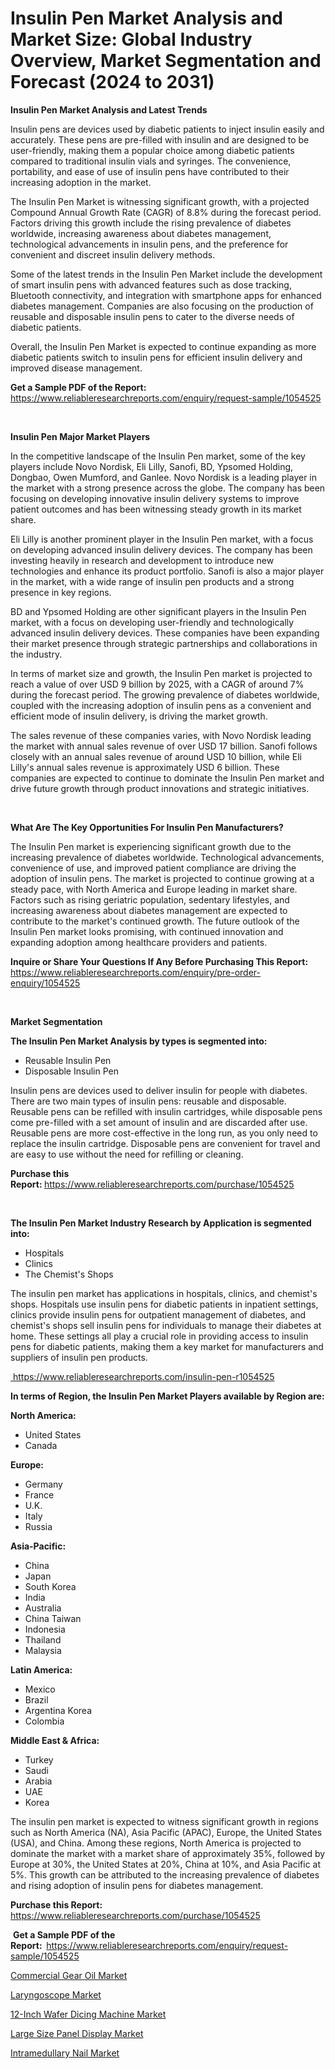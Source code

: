<p><h1>Insulin Pen Market Analysis and Market Size: Global Industry Overview, Market Segmentation and Forecast (2024 to 2031)</h1></p><p><strong>Insulin Pen Market Analysis and Latest Trends</strong></p>
<p><p>Insulin pens are devices used by diabetic patients to inject insulin easily and accurately. These pens are pre-filled with insulin and are designed to be user-friendly, making them a popular choice among diabetic patients compared to traditional insulin vials and syringes. The convenience, portability, and ease of use of insulin pens have contributed to their increasing adoption in the market.</p><p>The Insulin Pen Market is witnessing significant growth, with a projected Compound Annual Growth Rate (CAGR) of 8.8% during the forecast period. Factors driving this growth include the rising prevalence of diabetes worldwide, increasing awareness about diabetes management, technological advancements in insulin pens, and the preference for convenient and discreet insulin delivery methods.</p><p>Some of the latest trends in the Insulin Pen Market include the development of smart insulin pens with advanced features such as dose tracking, Bluetooth connectivity, and integration with smartphone apps for enhanced diabetes management. Companies are also focusing on the production of reusable and disposable insulin pens to cater to the diverse needs of diabetic patients.</p><p>Overall, the Insulin Pen Market is expected to continue expanding as more diabetic patients switch to insulin pens for efficient insulin delivery and improved disease management.</p></p>
<p><strong>Get a Sample PDF of the Report:&nbsp;</strong> <a href="https://www.reliableresearchreports.com/enquiry/request-sample/1054525">https://www.reliableresearchreports.com/enquiry/request-sample/1054525</a></p>
<p>&nbsp;</p>
<p><strong>Insulin Pen Major Market Players</strong></p>
<p><p>In the competitive landscape of the Insulin Pen market, some of the key players include Novo Nordisk, Eli Lilly, Sanofi, BD, Ypsomed Holding, Dongbao, Owen Mumford, and Ganlee. Novo Nordisk is a leading player in the market with a strong presence across the globe. The company has been focusing on developing innovative insulin delivery systems to improve patient outcomes and has been witnessing steady growth in its market share.</p><p>Eli Lilly is another prominent player in the Insulin Pen market, with a focus on developing advanced insulin delivery devices. The company has been investing heavily in research and development to introduce new technologies and enhance its product portfolio. Sanofi is also a major player in the market, with a wide range of insulin pen products and a strong presence in key regions.</p><p>BD and Ypsomed Holding are other significant players in the Insulin Pen market, with a focus on developing user-friendly and technologically advanced insulin delivery devices. These companies have been expanding their market presence through strategic partnerships and collaborations in the industry.</p><p>In terms of market size and growth, the Insulin Pen market is projected to reach a value of over USD 9 billion by 2025, with a CAGR of around 7% during the forecast period. The growing prevalence of diabetes worldwide, coupled with the increasing adoption of insulin pens as a convenient and efficient mode of insulin delivery, is driving the market growth.</p><p>The sales revenue of these companies varies, with Novo Nordisk leading the market with annual sales revenue of over USD 17 billion. Sanofi follows closely with an annual sales revenue of around USD 10 billion, while Eli Lilly's annual sales revenue is approximately USD 6 billion. These companies are expected to continue to dominate the Insulin Pen market and drive future growth through product innovations and strategic initiatives.</p></p>
<p>&nbsp;</p>
<p><strong>What Are The Key Opportunities For Insulin Pen Manufacturers?</strong></p>
<p><p>The Insulin Pen market is experiencing significant growth due to the increasing prevalence of diabetes worldwide. Technological advancements, convenience of use, and improved patient compliance are driving the adoption of insulin pens. The market is projected to continue growing at a steady pace, with North America and Europe leading in market share. Factors such as rising geriatric population, sedentary lifestyles, and increasing awareness about diabetes management are expected to contribute to the market's continued growth. The future outlook of the Insulin Pen market looks promising, with continued innovation and expanding adoption among healthcare providers and patients.</p></p>
<p><strong>Inquire or Share Your Questions If Any Before Purchasing This Report:</strong> <a href="https://www.reliableresearchreports.com/enquiry/pre-order-enquiry/1054525">https://www.reliableresearchreports.com/enquiry/pre-order-enquiry/1054525</a></p>
<p>&nbsp;</p>
<p><strong>Market Segmentation</strong></p>
<p><strong>The Insulin Pen Market Analysis by types is segmented into:</strong></p>
<p><ul><li>Reusable Insulin Pen</li><li>Disposable Insulin Pen</li></ul></p>
<p><p>Insulin pens are devices used to deliver insulin for people with diabetes. There are two main types of insulin pens: reusable and disposable. Reusable pens can be refilled with insulin cartridges, while disposable pens come pre-filled with a set amount of insulin and are discarded after use. Reusable pens are more cost-effective in the long run, as you only need to replace the insulin cartridge. Disposable pens are convenient for travel and are easy to use without the need for refilling or cleaning.</p></p>
<p><strong>Purchase this Report:&nbsp;</strong><a href="https://www.reliableresearchreports.com/purchase/1054525">https://www.reliableresearchreports.com/purchase/1054525</a></p>
<p>&nbsp;</p>
<p><strong>The Insulin Pen Market Industry Research by Application is segmented into:</strong></p>
<p><ul><li>Hospitals</li><li>Clinics</li><li>The Chemist's Shops</li></ul></p>
<p><p>The insulin pen market has applications in hospitals, clinics, and chemist's shops. Hospitals use insulin pens for diabetic patients in inpatient settings, clinics provide insulin pens for outpatient management of diabetes, and chemist's shops sell insulin pens for individuals to manage their diabetes at home. These settings all play a crucial role in providing access to insulin pens for diabetic patients, making them a key market for manufacturers and suppliers of insulin pen products.</p></p>
<p><a href="https://www.reliableresearchreports.com/insulin-pen-r1054525">&nbsp;https://www.reliableresearchreports.com/insulin-pen-r1054525</a></p>
<p><strong>In terms of Region, the Insulin Pen Market Players available by Region are:</strong></p>
<p>
    <p> <strong> North America: </strong>
        <ul>
            <li>United States</li>
            <li>Canada</li>
        </ul>
        </p> 
    <p> <strong> Europe: </strong>
        <ul>
            <li>Germany</li>
            <li>France</li>
            <li>U.K.</li>
            <li>Italy</li>
            <li>Russia</li>
        </ul>
        </p> 
    <p> <strong> Asia-Pacific: </strong>
        <ul>
            <li>China</li>
            <li>Japan</li>
            <li>South Korea</li>
            <li>India</li>
            <li>Australia</li>
            <li>China Taiwan</li>
            <li>Indonesia</li>
            <li>Thailand</li>
            <li>Malaysia</li>
        </ul>
        </p> 
    <p> <strong> Latin America: </strong>
        <ul>
            <li>Mexico</li>
            <li>Brazil</li>
            <li>Argentina Korea</li>
            <li>Colombia</li>
        </ul>
        </p> 
    <p> <strong> Middle East & Africa: </strong>
        <ul>
            <li>Turkey</li>
            <li>Saudi</li>
            <li>Arabia</li>
            <li>UAE</li>
            <li>Korea</li>
        </ul>
    </p>
    </p>
<p><p>The insulin pen market is expected to witness significant growth in regions such as North America (NA), Asia Pacific (APAC), Europe, the United States (USA), and China. Among these regions, North America is projected to dominate the market with a market share of approximately 35%, followed by Europe at 30%, the United States at 20%, China at 10%, and Asia Pacific at 5%. This growth can be attributed to the increasing prevalence of diabetes and rising adoption of insulin pens for diabetes management.</p></p>
<p><strong>Purchase this Report: </strong><a href="https://www.reliableresearchreports.com/purchase/1054525">https://www.reliableresearchreports.com/purchase/1054525</a></p>
<p>&nbsp;<strong>Get a Sample PDF of the Report:&nbsp;&nbsp;</strong><a href="https://www.reliableresearchreports.com/enquiry/request-sample/1054525">https://www.reliableresearchreports.com/enquiry/request-sample/1054525</a></p>
<p><strong></strong></p>
<p><p><a href="https://issuu.com/reportprime-2/docs/commercial-gear-oil-market-size-2030.pptx">Commercial Gear Oil Market</a></p><p><a href="https://github.com/guneycigdem35/Market-Research-Report-List-3/blob/main/laryngoscope-market.md">Laryngoscope Market</a></p><p><a href="https://www.linkedin.com/pulse/12-inch-wafer-dicing-machine-market-size-outlook-forecast-zxyie?trackingId=lZEyCLoJhGz8en9raP6lFw%3D%3D">12-Inch Wafer Dicing Machine Market</a></p><p><a href="https://www.linkedin.com/pulse/analyzing-large-size-panel-display-market-global-industry-fjy4e?trackingId=bJ%2F8QacvKSpJY%2Bi2K09enw%3D%3D">Large Size Panel Display Market</a></p><p><a href="https://github.com/Paul14Anderson63/Market-Research-Report-List-4/blob/main/intramedullary-nail-market.md">Intramedullary Nail Market</a></p></p>